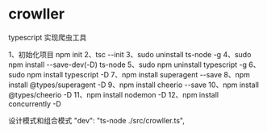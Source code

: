 # crowller
typescript 实现爬虫工具

1、初始化项目 npm init
2、tsc --init
3、sudo uninstall ts-node -g
4、sudo npm install --save-dev(-D) ts-node
5、sudo npm uninstall typescript -g
6、sudo npm install typescript -D
7、npm install superagent --save 
8、npm install @types/superagent -D
9、npm install cheerio --save
10、npm install @types/cheerio -D
11、npm install nodemon -D
12、npm install concurrently -D

设计模式和组合模式
"dev": "ts-node ./src/crowller.ts",
